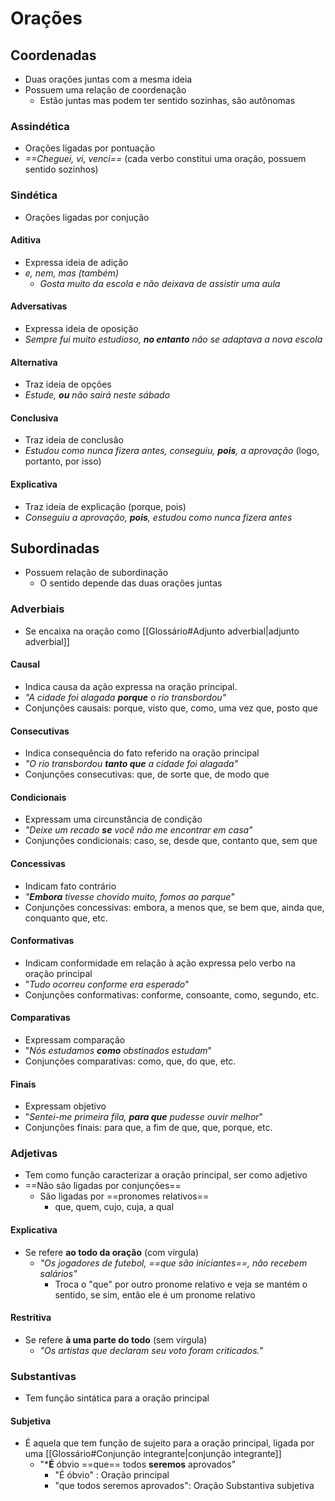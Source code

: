 # Orações
## Coordenadas
- Duas orações juntas com a mesma ideia
- Possuem uma relação de coordenação
	- Estão juntas mas podem ter sentido sozinhas, são autônomas
### Assindética
- Orações ligadas por pontuação
- *==Cheguei, vi, venci==* (cada verbo constitui uma oração, possuem sentido sozinhos)
### Sindética
- Orações ligadas por conjução
#### Aditiva
- Expressa ideia de adição
- *e, nem, mas (também)*
	- *Gosta muito da escola e não deixava de assistir uma aula*
#### Adversativas
- Expressa ideia de oposição
- *Sempre fui muito estudioso, **no entanto** não se adaptava a nova escola*
#### Alternativa
- Traz ideia de opções
- *Estude, **ou** não sairá neste sábado*
#### Conclusiva
- Traz ideia de conclusão
- *Estudou como nunca fizera antes, conseguiu, **pois**, a aprovação* (logo, portanto, por isso)
#### Explicativa
- Traz ideia de explicação (porque, pois)
- *Conseguiu a aprovação, **pois**, estudou como nunca fizera antes*
## Subordinadas
- Possuem relação de subordinação
	- O sentido depende das duas orações juntas
### Adverbiais
- Se encaixa na oração como [[Glossário#Adjunto adverbial|adjunto adverbial]]
#### Causal
- Indica causa da ação expressa na oração principal.
- *"A cidade foi alagada **porque** o rio transbordou"*
- Conjunções causais: porque, visto que, como, uma vez que, posto que
#### Consecutivas
- Indica consequência do fato referido na oração principal
- *"O rio transbordou **tanto que** a cidade foi alagada"*
- Conjunções consecutivas: que, de sorte que, de modo que
#### Condicionais
- Expressam uma circunstância de condição
- *"Deixe um recado **se** você não me encontrar em casa"*
- Conjunções condicionais: caso, se, desde que, contanto que, sem que
#### Concessivas
- Indicam fato contrário
- *"**Embora** tivesse chovido muito, fomos ao parque"*
- Conjunções concessivas: embora, a menos que, se bem que, ainda que, conquanto que, etc.
#### Conformativas
- Indicam conformidade em relação à ação expressa pelo verbo na oração principal
- "*Tudo ocorreu conforme era esperado*"
- Conjunções conformativas: conforme, consoante, como, segundo, etc.
#### Comparativas
- Expressam comparação
- "*Nós estudamos **como** obstinados estudam*"
- Conjunções comparativas: como, que, do que, etc.
#### Finais
- Expressam objetivo
- "*Sentei-me primeira fila, **para que** pudesse ouvir melhor*"
- Conjunções finais: para que, a fim de que, que, porque, etc.
### Adjetivas
- Tem como função caracterizar a oração principal, ser como adjetivo
- ==Não são ligadas por conjunções==
	- São ligadas por ==pronomes relativos==
		- que, quem, cujo, cuja, a qual
#### Explicativa
- Se refere **ao todo da oração** (com vírgula)
	- *"Os jogadores de futebol, ==que são iniciantes==, não recebem salários"*
		- Troca o "que" por outro pronome relativo e veja se mantém o sentido, se sim, então ele é um pronome relativo
#### Restritiva
- Se refere **à uma parte do todo** (sem vírgula)
	- *"Os artistas que declaram seu voto foram criticados."*
### Substantivas
- Tem função sintática para a oração principal
#### Subjetiva
- É aquela que tem função de sujeito para a oração principal, ligada por uma [[Glossário#Conjunção integrante|conjunção integrante]]
	- "***É** óbvio ==que== todos **seremos** aprovados"
		- "É óbvio" : Oração principal
		- "que todos seremos aprovados": Oração Substantiva subjetiva